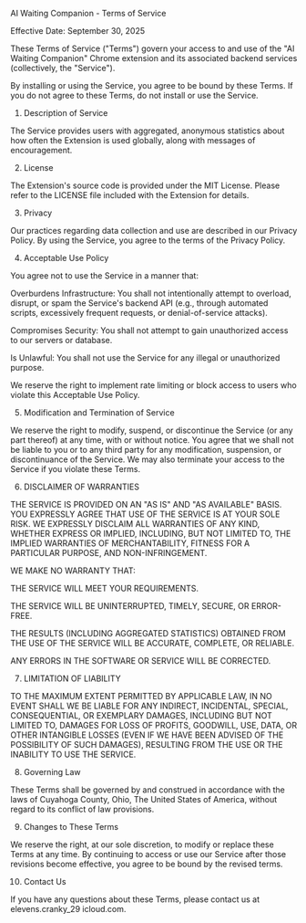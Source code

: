 AI Waiting Companion - Terms of Service

Effective Date: September 30, 2025

These Terms of Service ("Terms") govern your access to and use of the "AI Waiting Companion" Chrome extension and its associated backend services (collectively, the "Service").

By installing or using the Service, you agree to be bound by these Terms. If you do not agree to these Terms, do not install or use the Service.

1. Description of Service

The Service provides users with aggregated, anonymous statistics about how often the Extension is used globally, along with messages of encouragement.

2. License

The Extension's source code is provided under the MIT License. Please refer to the LICENSE file included with the Extension for details.

3. Privacy

Our practices regarding data collection and use are described in our Privacy Policy. By using the Service, you agree to the terms of the Privacy Policy.

4. Acceptable Use Policy

You agree not to use the Service in a manner that:

Overburdens Infrastructure: You shall not intentionally attempt to overload, disrupt, or spam the Service's backend API (e.g., through automated scripts, excessively frequent requests, or denial-of-service attacks).

Compromises Security: You shall not attempt to gain unauthorized access to our servers or database.

Is Unlawful: You shall not use the Service for any illegal or unauthorized purpose.

We reserve the right to implement rate limiting or block access to users who violate this Acceptable Use Policy.

5. Modification and Termination of Service

We reserve the right to modify, suspend, or discontinue the Service (or any part thereof) at any time, with or without notice. You agree that we shall not be liable to you or to any third party for any modification, suspension, or discontinuance of the Service. We may also terminate your access to the Service if you violate these Terms.

6. DISCLAIMER OF WARRANTIES

THE SERVICE IS PROVIDED ON AN "AS IS" AND "AS AVAILABLE" BASIS. YOU EXPRESSLY AGREE THAT USE OF THE SERVICE IS AT YOUR SOLE RISK. WE EXPRESSLY DISCLAIM ALL WARRANTIES OF ANY KIND, WHETHER EXPRESS OR IMPLIED, INCLUDING, BUT NOT LIMITED TO, THE IMPLIED WARRANTIES OF MERCHANTABILITY, FITNESS FOR A PARTICULAR PURPOSE, AND NON-INFRINGEMENT.

WE MAKE NO WARRANTY THAT:

THE SERVICE WILL MEET YOUR REQUIREMENTS.

THE SERVICE WILL BE UNINTERRUPTED, TIMELY, SECURE, OR ERROR-FREE.

THE RESULTS (INCLUDING AGGREGATED STATISTICS) OBTAINED FROM THE USE OF THE SERVICE WILL BE ACCURATE, COMPLETE, OR RELIABLE.

ANY ERRORS IN THE SOFTWARE OR SERVICE WILL BE CORRECTED.

7. LIMITATION OF LIABILITY

TO THE MAXIMUM EXTENT PERMITTED BY APPLICABLE LAW, IN NO EVENT SHALL WE BE LIABLE FOR ANY INDIRECT, INCIDENTAL, SPECIAL, CONSEQUENTIAL, OR EXEMPLARY DAMAGES, INCLUDING BUT NOT LIMITED TO, DAMAGES FOR LOSS OF PROFITS, GOODWILL, USE, DATA, OR OTHER INTANGIBLE LOSSES (EVEN IF WE HAVE BEEN ADVISED OF THE POSSIBILITY OF SUCH DAMAGES), RESULTING FROM THE USE OR THE INABILITY TO USE THE SERVICE.

8. Governing Law

These Terms shall be governed by and construed in accordance with the laws of Cuyahoga County, Ohio, The United States of America, without regard to its conflict of law provisions.

9. Changes to These Terms

We reserve the right, at our sole discretion, to modify or replace these Terms at any time. By continuing to access or use our Service after those revisions become effective, you agree to be bound by the revised terms.

10. Contact Us

If you have any questions about these Terms, please contact us at elevens.cranky_29 icloud.com.
